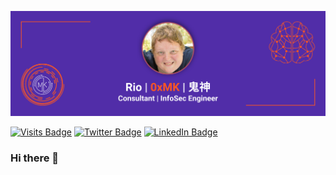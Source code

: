 [![0xMK GitHub Banner](./assets/banner.png)](https://0xMK.kishin.xyz)

[![Visits Badge](https://badges.pufler.dev/visits/00xMK/00xMK)](https://0xMK.kishin.xyz)
[![Twitter Badge](https://img.shields.io/badge/Twitter-Profile-informational?style=flat&logo=twitter&logoColor=white&color=512DA8)](https://twitter.com/00xMK)
[![LinkedIn Badge](https://img.shields.io/badge/LinkedIn-Profile-informational?style=flat&logo=linkedin&logoColor=white&color=FF5722)](https://linkedin.com/in/0xMK)

### Hi there 👋

<!--
**00xMK/00xMK** is a ✨ _special_ ✨ repository because its `README.md` (this file) appears on your GitHub profile.

Here are some ideas to get you started:

- 🔭 I’m currently working on ...
- 🌱 I’m currently learning ...
- 👯 I’m looking to collaborate on ...
- 🤔 I’m looking for help with ...
- 💬 Ask me about ...
- 📫 How to reach me: ...
- 😄 Pronouns: ...
- ⚡ Fun fact: ...
-->
